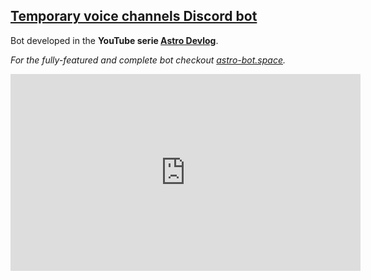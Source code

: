 ## [Temporary voice channels Discord bot](https://youtube.com)
Bot developed in the **YouTube serie [Astro Devlog](https://youtube.com)**.  

*For the fully-featured and complete bot checkout [astro-bot.space](https://astro-bot.space).*  

<iframe width="560" height="315" src="https://www.youtube.com/embed/videoseries?list=PLlBwM_A4TFwhyw0Lw0YxMH3qrG7-GbG1f" title="YouTube video player" frameborder="0" allow="accelerometer; autoplay; clipboard-write; encrypted-media; gyroscope; picture-in-picture" allowfullscreen></iframe>
